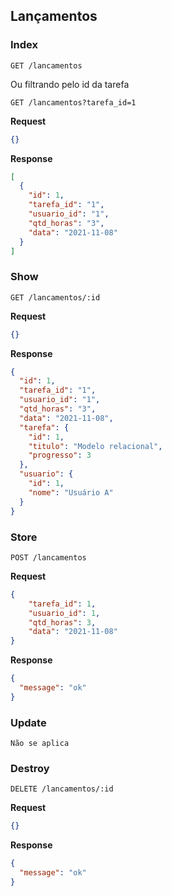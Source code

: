 ## Lançamentos

### Index

```HTTP
GET /lancamentos
```

Ou filtrando pelo id da tarefa

```HTTP
GET /lancamentos?tarefa_id=1
```

**Request**
```json
{}
```

**Response**
```json
[
  {
    "id": 1,
    "tarefa_id": "1",
    "usuario_id": "1",
    "qtd_horas": "3",
    "data": "2021-11-08"
  }
]
```

### Show

```HTTP
GET /lancamentos/:id
```

**Request**
```json
{}
```

**Response**
```json
{
  "id": 1,
  "tarefa_id": "1",
  "usuario_id": "1",
  "qtd_horas": "3",
  "data": "2021-11-08",
  "tarefa": {
    "id": 1,
    "titulo": "Modelo relacional",
    "progresso": 3
  },
  "usuario": {
    "id": 1,
    "nome": "Usuário A"
  }
}
```

### Store

```HTTP
POST /lancamentos
```

**Request**
```json
{
	"tarefa_id": 1,
	"usuario_id": 1,
	"qtd_horas": 3,
	"data": "2021-11-08"
}
```

**Response**
```json
{
  "message": "ok"
}
```

### Update

```HTTP
Não se aplica
```

### Destroy

```HTTP
DELETE /lancamentos/:id
```

**Request**
```json
{}
```

**Response**
```json
{
  "message": "ok"
}
```